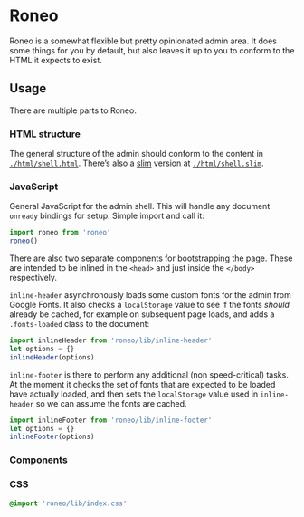 # Roneo

Roneo is a somewhat flexible but pretty opinionated admin area. It does some things for you by default, but also leaves it up to you to conform to the HTML it expects to exist.

## Usage

There are multiple parts to Roneo.

### HTML structure

The general structure of the admin should conform to the content in [`./html/shell.html`](). There’s also a [slim](http://slim-lang.com) version at [`./html/shell.slim`]().

### JavaScript

General JavaScript for the admin shell. This will handle any document `onready` bindings for setup. Simple import and call it:

```js
import roneo from 'roneo'
roneo()
```

There are also two separate components for bootstrapping the page. These are intended to be inlined in the `<head>` and just inside the `</body>` respectively.

`inline-header` asynchronously loads some custom fonts for the admin from Google Fonts. It also checks a `localStorage` value to see if the fonts _should_ already be cached, for example on subsequent page loads, and adds a `.fonts-loaded` class to the document:

```js
import inlineHeader from 'roneo/lib/inline-header'
let options = {}
inlineHeader(options)
```

`inline-footer` is there to perform any additional (non speed-critical) tasks. At the moment it checks the set of fonts that are expected to be loaded have actually loaded, and then sets the `localStorage` value used in `inline-header` so we can assume the fonts are cached.

```js
import inlineFooter from 'roneo/lib/inline-footer'
let options = {}
inlineFooter(options)
```

### Components




### CSS

```css
@import 'roneo/lib/index.css'
```

